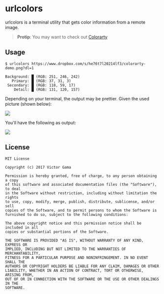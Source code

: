 # urlcolors

urlcolors is a terminal utility that gets color information from a remote image.
> **Protip**: You may want to check out [Colorarty](https://github.com/victorgama/colorarty)

## Usage

```
$ urlcolors https://www.dropbox.com/s/he76t7l20214lf3/colorarty-demo.png?dl=1

Background: █ (RGB: 251, 246, 242)
   Primary: █ (RGB: 37, 31, 3)
 Secondary: █ (RGB: 118, 59, 17)
    Detail: █ (RGB: 131, 120, 157)

```

Depending on your terminal, the output may be prettier. Given the used picture
(shown below):

![](https://i.imgur.com/LroDbI4.png)

You'll have the following as output:

![](https://i.imgur.com/6m6Ohmi.png)

## License
```
MIT License

Copyright (c) 2017 Victor Gama

Permission is hereby granted, free of charge, to any person obtaining a copy
of this software and associated documentation files (the "Software"), to deal
in the Software without restriction, including without limitation the rights
to use, copy, modify, merge, publish, distribute, sublicense, and/or sell
copies of the Software, and to permit persons to whom the Software is
furnished to do so, subject to the following conditions:

The above copyright notice and this permission notice shall be included in all
copies or substantial portions of the Software.

THE SOFTWARE IS PROVIDED "AS IS", WITHOUT WARRANTY OF ANY KIND, EXPRESS OR
IMPLIED, INCLUDING BUT NOT LIMITED TO THE WARRANTIES OF MERCHANTABILITY,
FITNESS FOR A PARTICULAR PURPOSE AND NONINFRINGEMENT. IN NO EVENT SHALL THE
AUTHORS OR COPYRIGHT HOLDERS BE LIABLE FOR ANY CLAIM, DAMAGES OR OTHER
LIABILITY, WHETHER IN AN ACTION OF CONTRACT, TORT OR OTHERWISE, ARISING FROM,
OUT OF OR IN CONNECTION WITH THE SOFTWARE OR THE USE OR OTHER DEALINGS IN THE
SOFTWARE.
```
